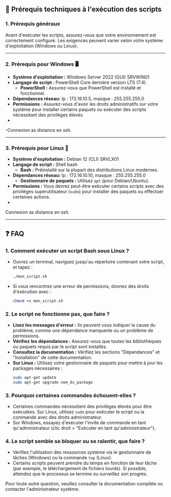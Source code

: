
## 🔧 Prérequis techniques à l'exécution des scripts

### 1. Prérequis généraux
Avant d'exécuter les scripts, assurez-vous que votre environnement est correctement configuré. Les exigences peuvent varier selon votre système d'exploitation (Windows ou Linux).

---

### 2. Prérequis pour Windows 🖥️

- **Système d'exploitation :** Windows Server 2022 (GUI) SRVWIN01
- **Langage de script :** PowerShell Core dernière version LTS (7.4).
  - **PowerShell :** Assurez-vous que PowerShell est installé et fonctionnel.
- **Dépendances réseau:** Ip : 172.16.10.5, masque : 255.255.255.0
- **Permissions :** Assurez-vous d'avoir les droits administratifs sur votre système pour installer certains paquets ou exécuter des scripts nécessitant des privilèges élevés.
- 
-Connexion as distance en ssh.


---

### 3. Prérequis pour Linux 🐧

- **Système d'exploitation :** Debian 12 (CLI) SRVLX01
- **Langage de script :** Shell bash
  - **Bash :** Préinstallé sur la plupart des distributions Linux modernes.
- **Dépendances réseau:** Ip : 172.16.10.10, masque : 255.255.255.0 
  - **Gestionnaire de paquets :** Utilisez `apt` (pour Debian/Ubuntu).
- **Permissions :** Vous devrez peut-être exécuter certains scripts avec des privilèges superutilisateur (`sudo`) pour installer des paquets ou effectuer certaines actions.
- 
Connexion as distance en ssh.

---

## ❓ FAQ

### 1. **Comment exécuter un script Bash sous Linux ?**
   - Ouvrez un terminal, naviguez jusqu'au répertoire contenant votre script, et tapez :
     ```bash
     ./mon_script.sh
     ```
   - Si vous rencontrez une erreur de permissions, donnez des droits d'exécution avec :
     ```bash
     chmod +x mon_script.sh
     ```

### 2. **Le script ne fonctionne pas, que faire ?**
   - **Lisez les messages d'erreur :** Ils peuvent vous indiquer la cause du problème, comme une dépendance manquante ou un problème de permissions.
   - **Vérifiez les dépendances :** Assurez-vous que toutes les bibliothèques ou paquets requis par le script sont installés.
   - **Consultez la documentation :** Vérifiez les sections "Dépendances" et "Installation" de cette documentation.
   - **Sur Linux :**
     Utilisez votre gestionnaire de paquets pour mettre à jour les packages nécessaires :
     ```bash
     sudo apt-get update
     sudo apt-get upgrade nom_du_package
     ```

### 3. **Pourquoi certaines commandes échouent-elles ?**
   - Certaines commandes nécessitent des privilèges élevés pour être exécutées. Sur Linux, utilisez `sudo` pour exécuter le script ou la commande avec des droits administrateur.
   - Sur Windows, essayez d'exécuter l'invite de commande en tant qu'administrateur (clic droit > "Exécuter en tant qu'administrateur").

### 4. **Le script semble se bloquer ou se ralentir, que faire ?**
   - Vérifiez l'utilisation des ressources système via le gestionnaire de tâches (Windows) ou la commande `top` (Linux).
- Certains scripts peuvent prendre du temps en fonction de leur tâche (par exemple, le téléchargement de fichiers lourds). Si possible, attendez que le processus se termine ou surveillez son progrès.

Pour toute autre question, veuillez consulter la documentation complète ou contacter l'administrateur système.

